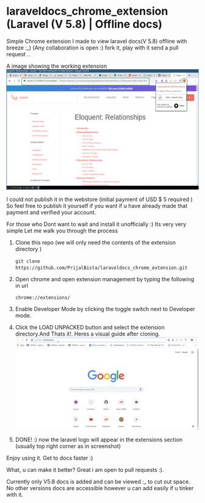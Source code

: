 # laraveldocs_chrome_extension (Laravel (V 5.8) | Offline docs)
Simple Chrome extension I made to view laravel docs(V 5.8) offline with breeze :_)
(Any collaboration is open :) fork it, play with it send a pull request ..

A image showing the working extension 
![extension demo](https://github.com/PrijalBista/laraveldocs_chrome_extension/blob/master/laravelDocsExtensionDemo.png "extension Demo")

I could not publish it in the webstore (initial payment of USD $ 5 required ) So feel free to publish it yourself
if you want if u have already made that payment and verified your account.

For those who Dont want to wait and install it unofficially :) Its very very simple Let me walk you through the process
1. Clone this repo (we will only need the contents of the extension directory )

      `git clone https://github.com/PrijalBista/laraveldocs_chrome_extension.git`

2. Open chrome and open extension management by typing the following in url
      
       chrome://extensions/
3. Enable Developer Mode by clicking the toggle switch next to Developer mode.
4. Click the LOAD UNPACKED button and select the extension directory.And Thats it!. Heres a visual guide after cloning.
![install extension guide](https://github.com/PrijalBista/laraveldocs_chrome_extension/blob/master/install_extension.gif "install extension guide")
5. DONE! :) now the laravel logo will appear in the extensions section (usually top right corner as in screenshot)

Enjoy using it. Get to docs faster :)

What, u can make it better? Great i am open to pull requests :).

Currently only V5.8 docs  is added and can be viewed :_ to cut out space. No other versions docs are accessible however u can add easily if u tinker with it.

